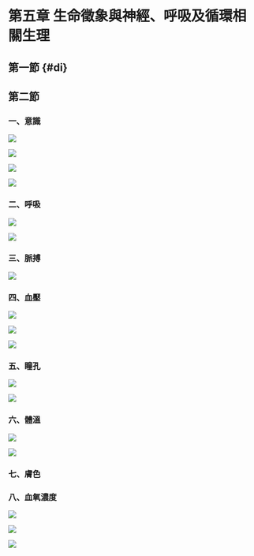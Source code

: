 # 第五章 生命徵象與神經、呼吸及循環相關生理

## 第一節 {#di}

## 第二節

### 一、意識

![](.gitbook/assets/58.jpg)

![](.gitbook/assets/59%20%281%29.jpg)

![](.gitbook/assets/60.jpg)

![](.gitbook/assets/61.jpg)

### 二、呼吸

![](.gitbook/assets/62%20%281%29.jpg)

![](.gitbook/assets/63%20%281%29.jpg)

### 三、脈搏

![](.gitbook/assets/64%20%281%29.jpg)

### 四、血壓

![](.gitbook/assets/65.jpg)

![](.gitbook/assets/66%20%281%29.jpg)

![](.gitbook/assets/67.jpg)

### 五、瞳孔

![](.gitbook/assets/68.jpg)

![](.gitbook/assets/69.jpg)

### 六、體溫

![](.gitbook/assets/70.jpg)

![](.gitbook/assets/71.jpg)

### 七、膚色

### 八、血氧濃度

![](.gitbook/assets/72.jpg)

![](.gitbook/assets/73.jpg)

![](.gitbook/assets/74.jpg)

